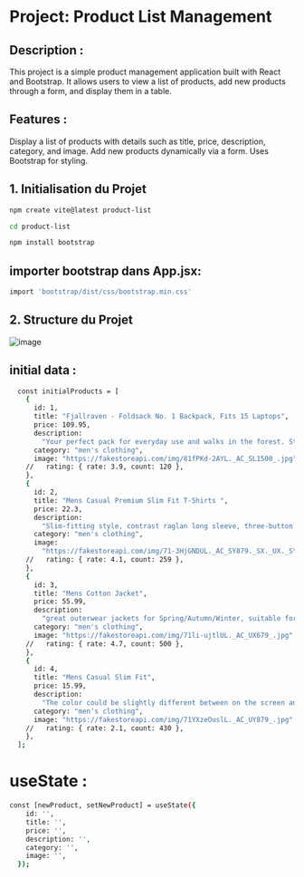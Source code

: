 # Project: Product List Management
## Description :
This project is a simple product management application built with React and Bootstrap. It allows users to view a list of products, add new products through a form, and display them in a table.
## Features :
Display a list of products with details such as title, price, description, category, and image.
Add new products dynamically via a form.
Uses Bootstrap for styling.
## 1. Initialisation du Projet
```bash
npm create vite@latest product-list
```
```bash
cd product-list
```
```bash
npm install bootstrap
```
## importer bootstrap dans App.jsx: 
```bash
import 'bootstrap/dist/css/bootstrap.min.css'
```
## 2. Structure du Projet
![image](https://github.com/user-attachments/assets/9c482233-9889-4f99-a07e-95b81c24463a)

## initial data : 
```bash
  const initialProducts = [
    {
      id: 1,
      title: "Fjallraven - Foldsack No. 1 Backpack, Fits 15 Laptops",
      price: 109.95,
      description:
        "Your perfect pack for everyday use and walks in the forest. Stash your laptop (up to 15 inches) in the padded sleeve, your everyday",
      category: "men's clothing",
      image: "https://fakestoreapi.com/img/81fPKd-2AYL._AC_SL1500_.jpg",
    //   rating: { rate: 3.9, count: 120 },
    },
    {
      id: 2,
      title: "Mens Casual Premium Slim Fit T-Shirts ",
      price: 22.3,
      description:
        "Slim-fitting style, contrast raglan long sleeve, three-button henley placket, light weight & soft fabric for breathable and comfortable wearing. And Solid stitched shirts with round neck made for durability and a great fit for casual fashion wear and diehard baseball fans. The Henley style round neckline includes a three-button placket.",
      category: "men's clothing",
      image:
        "https://fakestoreapi.com/img/71-3HjGNDUL._AC_SY879._SX._UX._SY._UY_.jpg",
    //   rating: { rate: 4.1, count: 259 },
    },
    {
      id: 3,
      title: "Mens Cotton Jacket",
      price: 55.99,
      description:
        "great outerwear jackets for Spring/Autumn/Winter, suitable for many occasions, such as working, hiking, camping, mountain/rock climbing, cycling, traveling or other outdoors. Good gift choice for you or your family member. A warm hearted love to Father, husband or son in this thanksgiving or Christmas Day.",
      category: "men's clothing",
      image: "https://fakestoreapi.com/img/71li-ujtlUL._AC_UX679_.jpg",
    //   rating: { rate: 4.7, count: 500 },
    },
    {
      id: 4,
      title: "Mens Casual Slim Fit",
      price: 15.99,
      description:
        "The color could be slightly different between on the screen and in practice. / Please note that body builds vary by person, therefore, detailed size information should be reviewed below on the product description.",
      category: "men's clothing",
      image: "https://fakestoreapi.com/img/71YXzeOuslL._AC_UY879_.jpg",
    //   rating: { rate: 2.1, count: 430 },
    },
  ];
```
# useState : 
```bash
const [newProduct, setNewProduct] = useState({
    id: '',
    title: '',
    price: '',
    description: '',
    category: '',
    image: '',
  });
```
